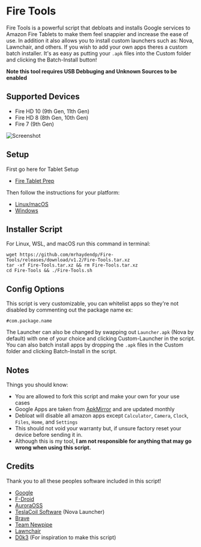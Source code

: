 # Fire Tools

Fire Tools is a powerful script that debloats and installs Google services to Amazon Fire Tablets to make them feel snappier and increase the ease of use. In addition it also allows you to install custom launchers such as: Nova, Lawnchair, and others. If you wish to add your own apps theres a custom batch installer. It's as easy as putting your `.apk` files into the Custom folder and clicking the Batch-Install button!

**Note this tool requires USB Debbuging and Unknown Sources to be enabled**

## Supported Devices
- Fire HD 10 (9th Gen, 11th Gen)
- Fire HD 8 (8th Gen, 10th Gen)
- Fire 7 (9th Gen)

![Screenshot](https://github.com/mrhaydendp/Fire-Tools/blob/main/Fire-Tools.png)


## Setup
First go here for Tablet Setup
- [Fire Tablet Prep](https://github.com/mrhaydendp/Fire-Tools/blob/main/Fire%20Tablet%20Prep.md)

Then follow the instructions for your platform:
- [Linux/macOS](https://github.com/mrhaydendp/Fire-Tools/blob/main/Linux-Instructions.md)
- [Windows](https://github.com/mrhaydendp/Fire-Tools/blob/main/Windows-Instructions.md)

## Installer Script
For Linux, WSL, and macOS run this command in terminal:
```
wget https://github.com/mrhaydendp/Fire-Tools/releases/download/v1.2/Fire-Tools.tar.xz
tar -xf Fire-Tools.tar.xz && rm Fire-Tools.tar.xz
cd Fire-Tools && ./Fire-Tools.sh
```

## Config Options
This script is very customizable, you can whitelist apps so they're not disabled by commenting out the package name ex:
```
#com.package.name
```
The Launcher can also be changed by swapping out `Launcher.apk` (Nova by default) with one of your choice and clicking Custom-Launcher in the script. You can also batch install apps by dropping the `.apk` files in the Custom folder and clicking Batch-Install in the script.

## Notes
Things you should know:
- You are allowed to fork this script and make your own for your use cases
- Google Apps are taken from [ApkMirror](https://www.apkmirror.com/) and are updated monthly
- Debloat will disable all amazon apps except `Calculator`, `Camera`, `Clock`, `Files`, `Home`, and `Settings`
- This should not void your warranty but, if unsure factory reset your device before sending it in.
- Although this is my tool, **I am not responsible for anything that may go wrong when using this script.**

## Credits
Thank you to all these peoples software included in this script!
- [Google](https://www.android.com/)
- [F-Droid](https://www.f-droid.org/en/about/)
- [AuroraOSS](https://auroraoss.com/contact/)
- [TeslaCoil Software](https://play.google.com/store/apps/developer?id=TeslaCoil%20Software&hl=en_US&gl=US) (Nova Launcher)
- [Brave](https://brave.com/about/)
- [Team Newpipe](https://github.com/TeamNewPipe)
- [Lawnchair](https://github.com/LawnchairLauncher/Lawnchair)
- [D0k3](https://github.com/d0k3) (For inspiration to make this script)
